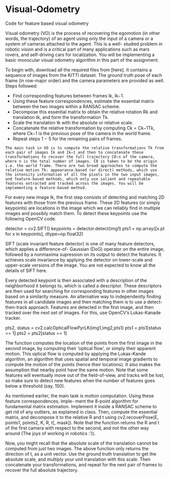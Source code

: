 # Visual-Odometry
Code for feature based visual odometry 

Visual odometry (VO) is the process of recovering the egomotion (in other words, the trajectory) of an agent using only the input of a camera or a system of cameras attached to the agent. This is a well- studied problem in robotic vision and is a critical part of many applications such as mars rovers, and self-driving cars for localization. You will be implementing a basic monocular visual odometry algorithm in this part of the assignment.

To begin with, download all the required files from [here]. It contains a sequence of images from the KITTI dataset. The ground truth pose of each frame (in row-major order) and the camera parameters are provided as well. 
Steps followed:
 *   Find corresponding features between frames Ik, Ik−1.
 *   Using these feature correspondences, estimate the essential matrix between the two images within a RANSAC scheme.
 *   Decompose this essential matrix to obtain the relative rotation Rk and translation tk, and form the transformation Tk.
 *   Scale the translation tk with the absolute or relative scale.
 *   Concatenate the relative transformation by computing Ck = Ck−1Tk, where Ck−1 is the previous pose of the camera in the world frame.
 *   Repeat steps 1 − 5 for the remaining pairs of frames.

    The main task in VO is to compute the relative transformations Tk from each pair of images Ik and Ik−1 and then to concatenate these transformations to recover the full trajectory C0:n of the camera, where n is the total number of images. C0 is taken to be the origin i.e. the world frame. There are two broad approaches to compute the relative motion Tk: appearance-based (or direct) methods, which use the intensity information of all the pixels in the two input images, and feature-based methods, which only use salient and repeatable features extracted and tracked across the images. You will be implementing a feature-based method.

For every new image Ik, the first step consists of detecting and matching 2D features with those from the previous frame. These 2D features (or simply keypoints) are locations in the image which we can reliably find in multiple images and possibly match them. To detect these keypoints use the following OpenCV code.

detector = cv2.SIFT()
keypoints = detector.detect(img1) 
pts1 = np.array([x.pt for x in keypoints], dtype=np.float32)

SIFT (scale invariant feature detector) is one of many feature detectors, which applies a difference-of- Gaussian (DoG) operator on the entire image, followed by a nonmaxima supression on its output to detect the features. It achieves scale invariance by applying the detector on lower-scale and upper-scale versions of the image. You are not expected to know all the details of SIFT here.

Every detected keypoint is then associated with a description of the neighborhood it belongs to, which is called a descriptor. These descriptors are then used for searching for corresponding features in other images based on a similarity measure. An alternative way to independently finding features in all candidate images and then matching them is to use a detect-then-track approach. Features are detected in the first image, and then tracked over the next set of images. For this, use OpenCV’s Lukas-Kanade tracker.

pts2, status = cv2.calcOpticalFlowPyrLK(img1,img2,pts1)
pts1 = pts1[status == 1]
pts2 = pts2[status == 1]

The function computes the location of the points from the first image in the second image, by computing their ’optical flow’, or simply their apparent motion. This optical flow is computed by applying the Lukas-Kande algorithm, an algorithm that uses spatial and temporal image gradients to compute the motion of the points (hence their locations). It also makes the assumption that nearby point have the same motion. Note that some features will eventually move out of the field-of-view, and tracks will be lost, so make sure to detect new features when the number of features goes below a threshold (say, 150).

As mentioned earlier, the main task is motion computation. Using these feature correspondences, imple- ment the 8-point algorithm for fundamental matrix estimation. Implement it inside a RANSAC scheme to get rid of any outliers, as explained in class. Then, compute the essential matrix, and decompose it to the relative R and t using cv2.recoverPose(E, points1, points2, K, R, t[, mask]). Note that the function returns the R and t of the first camera with respect to the second, and not the other way around (The joys of working in robotics :’)).

Now, you might recall that the absolute scale of the translation cannot be computed from just two images. The above function only returns the direction of t, as a unit vector. Use the ground truth translation to get the absolute scale, and multiply your unit translation with this scale. Then concatenate your transformations, and repeat for the next pair of frames to recover the full absolute trajectory.


 
